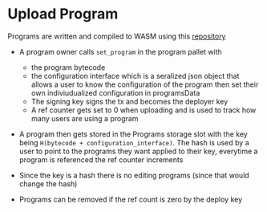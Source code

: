# Upload Program

Programs are written and compiled to WASM using this [repository](https://github.com/entropyxyz/programs)

* A program owner calls ```set_program``` in the program pallet with
    * the program bytecode
    * the configuration interface which is a seralized json object that allows a user to know the configuration of the program then set their own indiviudualized configuration in programsData
    * The signing key signs the tx and becomes the deployer key
    * A ref counter gets set to 0 when uploading and is used to track how many users are using a program

* A program then gets stored in the Programs storage slot with the key being ```H(bytecode + configuration_interface)```. The hash is used by a user to point to the programs they want applied to their key, everytime a program is referenced the ref counter increments
* Since the key is a hash there is no editing programs (since that would change the hash)
* Programs can be removed if the ref count is zero by the deploy key
